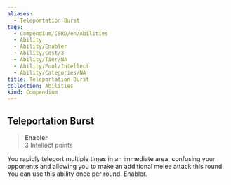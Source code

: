 ```yaml
---
aliases:
  - Teleportation Burst
tags:
  - Compendium/CSRD/en/Abilities
  - Ability
  - Ability/Enabler
  - Ability/Cost/3
  - Ability/Tier/NA
  - Ability/Pool/Intellect
  - Ability/Categories/NA
title: Teleportation Burst
collection: Abilities
kind: Compendium
---
```

## Teleportation Burst  
>**Enabler**  
>3 Intellect points
  
You rapidly teleport multiple times in an immediate area, confusing your opponents and allowing you to make an additional melee attack this round. You can use this ability once per round. Enabler.